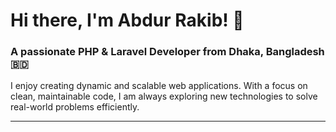 # Hi there, I'm Abdur Rakib! 👋

### A passionate **PHP & Laravel Developer** from Dhaka, Bangladesh 🇧🇩

I enjoy creating dynamic and scalable web applications. With a focus on clean, maintainable code, I am always exploring new technologies to solve real-world problems efficiently.

---
